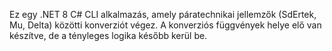 <!-- Use this file to provide workspace-specific custom instructions to Copilot. For more details, visit https://code.visualstudio.com/docs/copilot/copilot-customization#_use-a-githubcopilotinstructionsmd-file -->

Ez egy .NET 8 C# CLI alkalmazás, amely páratechnikai jellemzők (SdErtek, Mu, Delta) közötti konverziót végez. A konverziós függvények helye elő van készítve, de a tényleges logika később kerül be.
